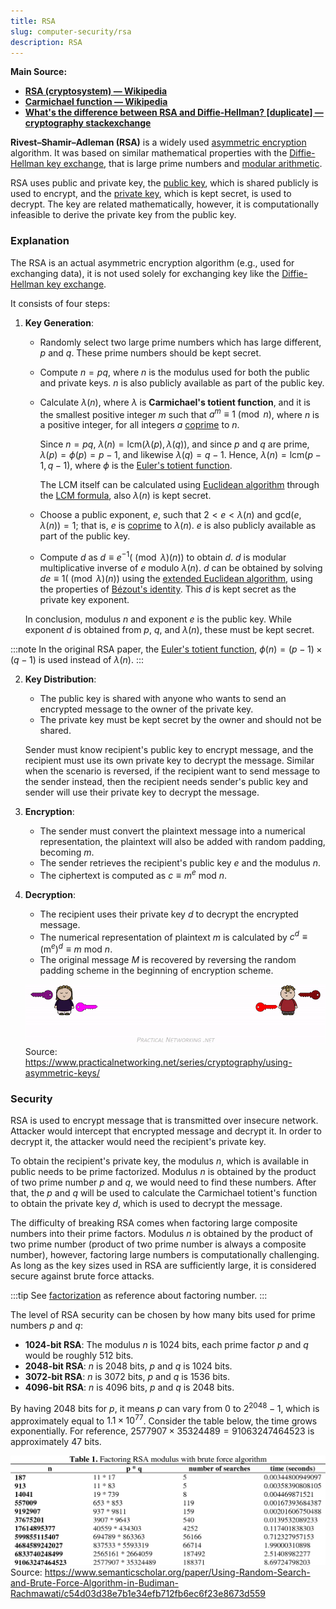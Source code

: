 ```yaml
---
title: RSA
slug: computer-security/rsa
description: RSA
---
```


**Main Source:**

- **[RSA (cryptosystem) — Wikipedia](<https://en.wikipedia.org/wiki/RSA_(cryptosystem)>)**
- **[Carmichael function — Wikipedia](https://en.wikipedia.org/wiki/Carmichael_function)**
- **[What's the difference between RSA and Diffie-Hellman? [duplicate] — cryptography stackexchange](https://crypto.stackexchange.com/questions/42180/whats-the-difference-between-rsa-and-diffie-hellman)**

**Rivest–Shamir–Adleman (RSA)** is a widely used [asymmetric encryption](/cs-notes/computer-security/encryption#symmetric--asymmetric-encryption) algorithm. It was based on similar mathematical properties with the [Diffie-Hellman key exchange](/cs-notes/computer-security/diffie-hellman), that is large prime numbers and [modular arithmetic](/cs-notes/computer-security/math-concepts#modular-arithmetic).

RSA uses public and private key, the [public key](/cs-notes/computer-security/encryption#public--private-key), which is shared publicly is used to encrypt, and the [private key](/cs-notes/computer-security/encryption#public--private-key), which is kept secret, is used to decrypt. The key are related mathematically, however, it is computationally infeasible to derive the private key from the public key.

### Explanation

The RSA is an actual asymmetric encryption algorithm (e.g., used for exchanging data), it is not used solely for exchanging key like the [Diffie-Hellman key exchange](/cs-notes/computer-security/diffie-hellman).

It consists of four steps:

1. **Key Generation**:

   - Randomly select two large prime numbers which has large different, $p$ and $q$. These prime numbers should be kept secret.
   - Compute $n = pq$, where $n$ is the modulus used for both the public and private keys. $n$ is also publicly available as part of the public key.
   - Calculate $\lambda(n)$, where $\lambda$ is **Carmichael's totient function**, and it is the smallest positive integer $m$ such that $a^{m}\equiv 1{\pmod {n}}$, where $n$ is a positive integer, for all integers $a$ [coprime](/cs-notes/computer-security/math-concepts#relative-prime) to $n$.

     Since $n = pq$, $\lambda(n) = \text{lcm}(\lambda(p), \lambda(q))$, and since $p$ and $q$ are prime, $\lambda(p) = \phi(p) = p − 1$, and likewise $\lambda(q) = q − 1$. Hence, $\lambda(n) = \text{lcm}(p − 1, q − 1)$, where $\phi$ is the [Euler's totient function](/cs-notes/computer-security/math-concepts#eulers-totient-function).

     The LCM itself can be calculated using [Euclidean algorithm](/cs-notes/computer-security/math-concepts#greatest-common-divisor-gcd) through the [LCM formula](/cs-notes/computer-security/math-concepts#least-common-multiply-lcm), also $\lambda(n)$ is kept secret.

   - Choose a public exponent, $e$, such that $2 < e < \lambda(n)$ and $\text{gcd}(e, \lambda(n)) = 1$; that is, $e$ is [coprime](/cs-notes/computer-security/math-concepts#relative-prime) to $\lambda(n)$. $e$ is also publicly available as part of the public key.
   - Compute $d$ as $d \equiv e^{-1} (\pmod \lambda(n))$ to obtain $d$. $d$ is modular multiplicative inverse of $e$ modulo $\lambda(n)$. $d$ can be obtained by solving $de \equiv 1 (\pmod \lambda(n))$ using the [extended Euclidean algorithm](/cs-notes/computer-security/math-concepts#extended-euclidean-algorithm), using the properties of [Bézout's identity](/cs-notes/computer-security/math-concepts#bézouts-identity). This $d$ is kept secret as the private key exponent.

   In conclusion, modulus $n$ and exponent $e$ is the public key. While exponent $d$ is obtained from $p$, $q$, and $\lambda(n)$, these must be kept secret.

  :::note
   In the original RSA paper, the [Euler's totient function](/cs-notes/computer-security/math-concepts#eulers-totient-function), $\phi(n) = (p - 1) \times (q - 1)$ is used instead of $\lambda(n)$.
  :::

2. **Key Distribution**:

   - The public key is shared with anyone who wants to send an encrypted message to the owner of the private key.
   - The private key must be kept secret by the owner and should not be shared.

   Sender must know recipient's public key to encrypt message, and the recipient must use its own private key to decrypt the message. Similar when the scenario is reversed, if the recipient want to send message to the sender instead, then the recipient needs sender's public key and sender will use their private key to decrypt the message.

3. **Encryption**:

   - The sender must convert the plaintext message into a numerical representation, the plaintext will also be added with random padding, becoming $m$.
   - The sender retrieves the recipient's public key $e$ and the modulus $n$.
   - The ciphertext is computed as $c \equiv m^e \text{ mod } n$.

4. **Decryption**:

   - The recipient uses their private key $d$ to decrypt the encrypted message.
   - The numerical representation of plaintext $m$ is calculated by $c^d \equiv (\text{m}^e)^d \equiv m \text{ mod } n$.
   - The original message $M$ is recovered by reversing the random padding scheme in the beginning of encryption scheme.

   ![Illustration of asymmetric encryption](./asymmetric-encryption.gif)  
    Source: https://www.practicalnetworking.net/series/cryptography/using-asymmetric-keys/

### Security

RSA is used to encrypt message that is transmitted over insecure network. Attacker would intercept that encrypted message and decrypt it. In order to decrypt it, the attacker would need the recipient's private key.

To obtain the recipient's private key, the modulus $n$, which is available in public needs to be prime factorized. Modulus $n$ is obtained by the product of two prime number $p$ and $q$, we would need to find these numbers. After that, the $p$ and $q$ will be used to calculate the Carmichael totient's function to obtain the private key $d$, which is used to decrypt the message.

The difficulty of breaking RSA comes when factoring large composite numbers into their prime factors. Modulus $n$ is obtained by the product of two prime number (product of two prime number is always a composite number), however, factoring large numbers is computationally challenging. As long as the key sizes used in RSA are sufficiently large, it is considered secure against brute force attacks.

:::tip
See [factorization](/cs-notes/computer-security/math-concepts#factorization) as reference about factoring number.
:::

The level of RSA security can be chosen by how many bits used for prime numbers $p$ and $q$:

- **1024-bit RSA**: The modulus $n$ is 1024 bits, each prime factor $p$ and $q$ would be roughly 512 bits.
- **2048-bit RSA**: $n$ is 2048 bits, $p$ and $q$ is 1024 bits.
- **3072-bit RSA**: $n$ is 3072 bits, $p$ and $q$ is 1536 bits.
- **4096-bit RSA**: $n$ is 4096 bits, $p$ and $q$ is 2048 bits.

By having 2048 bits for $p$, it means $p$ can vary from $0$ to $2^{2048} - 1$, which is approximately equal to $1.1 \times 10^{77}$. Consider the table below, the time grows exponentially. For reference, $2577907 \times 35324489 = 91063247464523$ is approximately 47 bits.

![RSA bruteforcing](./rsa-brute-forcing.png)  
Source: https://www.semanticscholar.org/paper/Using-Random-Search-and-Brute-Force-Algorithm-in-Budiman-Rachmawati/c54d03d38e7b1e34efb712fb6ec6f23e8673d559
